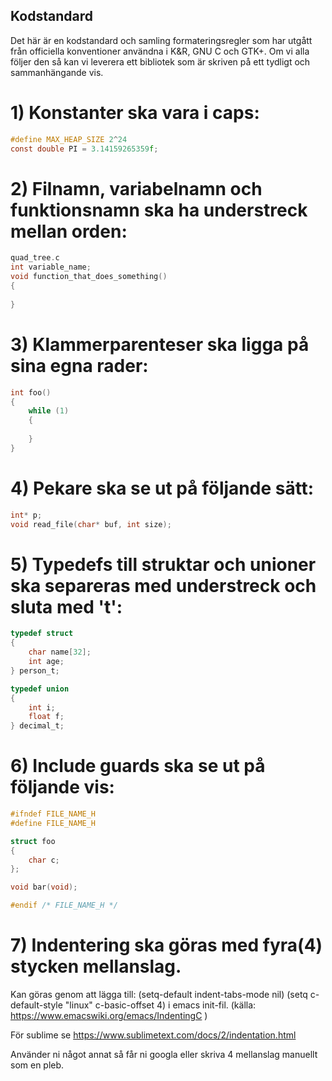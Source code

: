 ## Kodstandard

Det här är en kodstandard och samling formateringsregler som har utgått från officiella konventioner användna i K&R, GNU C och GTK+.
Om vi alla följer den så kan vi leverera ett bibliotek som är skriven på ett tydligt och sammanhängande vis.

# 1) Konstanter ska vara i caps:

```c
#define MAX_HEAP_SIZE 2^24
const double PI = 3.14159265359f;
```

# 2) Filnamn, variabelnamn och funktionsnamn ska ha understreck mellan orden:

```c
quad_tree.c
int variable_name;
void function_that_does_something()
{
	
}
```


# 3) Klammerparenteser ska ligga på sina egna rader:

```c
int foo()
{
	while (1)
	{
		
	}
}
```


# 4) Pekare ska se ut på följande sätt:

```c
int* p;
void read_file(char* buf, int size);
```


# 5) Typedefs till struktar och unioner ska separeras med understreck och sluta med 't':

```c
typedef struct
{
	char name[32];
	int age;
} person_t;

typedef union
{
	int i;
	float f;
} decimal_t;
```


# 6) Include guards ska se ut på följande vis:

```c
#ifndef FILE_NAME_H
#define FILE_NAME_H

struct foo 
{
    char c;
};

void bar(void);

#endif /* FILE_NAME_H */
```

# 7) Indentering ska göras med fyra(4) stycken mellanslag.
Kan göras genom att lägga till:
(setq-default indent-tabs-mode nil)
(setq c-default-style "linux"
          c-basic-offset 4)
i emacs init-fil. (källa: https://www.emacswiki.org/emacs/IndentingC )

För sublime se https://www.sublimetext.com/docs/2/indentation.html

Använder ni något annat så får ni googla eller skriva 4 mellanslag manuellt
som en pleb.
